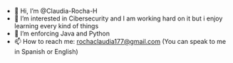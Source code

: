 - 👋 Hi, I’m @Claudia-Rocha-H
- 👀 I’m interested  in Cibersecurity and I am working hard on it but i enjoy learning every kind of things 
- 🌱 I’m enforcing Java and Python
- 📫 How to reach me: rochaclaudia177@gmail.com  (You can speak to me in Spanish or English)

<!---
Claudia-Rocha-H/Claudia-Rocha-H is a ✨ special ✨ repository because its `README.md` (this file) appears on your GitHub profile.
You can click the Preview link to take a look at your changes.
--->
